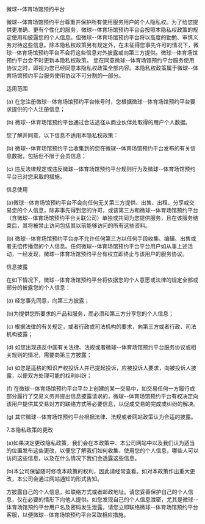 微球--体育场馆预约平台

微球--体育场馆预约平台尊重并保护所有使用服务用户的个人隐私权。为了给您提供更准确、更有个性化的服务，微球--体育场馆预约平台会按照本隐私权政策的规定使用和披露您的个人信息。但微球--体育场馆预约平台将以高度的勤勉、审慎义务对待这些信息。除本隐私权政策另有规定外，在未征得您事先许可的情况下，微球--体育场馆预约平台不会将这些信息对外披露或向第三方提供。微球--体育场馆预约平台会不时更新本隐私权政策。 您在同意微球--体育场馆预约平台服务使用协议之时，即视为您已经同意本隐私权政策全部内容。本隐私权政策属于微球--体育场馆预约平台服务使用协议不可分割的一部分。

适用范围

(a) 在您注册微球--体育场馆预约平台帐号时，您根据微球--体育场馆预约平台要求提供的个人注册信息；

(b) 微球--体育场馆预约平台通过合法途径从商业伙伴处取得的用户个人数据。

您了解并同意，以下信息不适用本隐私权政策：

(b) 微球--体育场馆预约平台收集到的您在微球--体育场馆预约平台发布的有关信息数据，包括但不限于会员信息；

(c) 违反法律规定或违反微球--体育场馆预约平台规则行为及微球--体育场馆预约平台已对您采取的措施。

信息使用

(a)微球--体育场馆预约平台不会向任何无关第三方提供、出售、出租、分享或交易您的个人信息，除非事先得到您的许可，或该第三方和微球--体育场馆预约平台（含微球--体育场馆预约平台关联公司）单独或共同为您提供服务，且在该服务结束后，其将被禁止访问包括其以前能够访问的所有这些资料。

(b) 微球--体育场馆预约平台亦不允许任何第三方以任何手段收集、编辑、出售或者无偿传播您的个人信息。任何微球--体育场馆预约平台平台用户如从事上述活动，一经发现，微球--体育场馆预约平台有权立即终止与该用户的服务协议。

信息披露

在如下情况下，微球--体育场馆预约平台将依据您的个人意愿或法律的规定全部或部分的披露您的个人信息：

(a) 经您事先同意，向第三方披露；

(b)为提供您所要求的产品和服务，而必须和第三方分享您的个人信息；

(c) 根据法律的有关规定，或者行政或司法机构的要求，向第三方或者行政、司法机构披露；

(d) 如您出现违反中国有关法律、法规或者微球--体育场馆预约平台服务协议或相关规则的情况，需要向第三方披露；

(e) 如您是适格的知识产权投诉人并已提起投诉，应被投诉人要求，向被投诉人披露，以便双方处理可能的权利纠纷；

(f) 在微球--体育场馆预约平台平台上创建的某一交易中，如交易任何一方履行或部分履行了交易义务并提出信息披露请求的，微球--体育场馆预约平台有权决定向该用户提供其交易对方的联络方式等必要信息，以促成交易的完成或纠纷的解决。

(g) 其它微球--体育场馆预约平台根据法律、法规或者网站政策认为合适的披露。

7.本隐私政策的更改

(a)如果决定更改隐私政策，我们会在本政策中、本公司网站中以及我们认为适当的位置发布这些更改，以便您了解我们如何收集、使用您的个人信息，哪些人可以访问这些信息，以及在什么情况下我们会透露这些信息。

(b)本公司保留随时修改本政策的权利，因此请经常查看。如对本政策作出重大更改，本公司会通过网站通知的形式告知。

方披露自己的个人信息，如联络方式或者邮政地址。请您妥善保护自己的个人信息，仅在必要的情形下向他人提供。如您发现自己的个人信息泄密，尤其是微球--体育场馆预约平台用户名及密码发生泄露，请您立即联络微球--体育场馆预约平台客服，以便微球--体育场馆预约平台采取相应措施。
